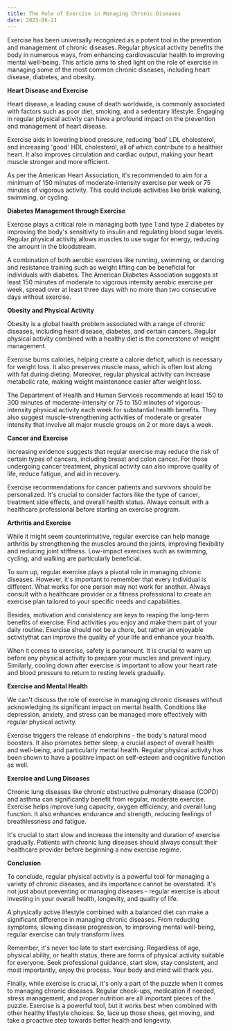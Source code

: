 ```yaml
---
title: The Role of Exercise in Managing Chronic Diseases
date: 2023-06-21
---
```

Exercise has been universally recognized as a potent tool in the prevention and management of chronic diseases. Regular physical activity benefits the body in numerous ways, from enhancing cardiovascular health to improving mental well-being. This article aims to shed light on the role of exercise in managing some of the most common chronic diseases, including heart disease, diabetes, and obesity.

**Heart Disease and Exercise**

Heart disease, a leading cause of death worldwide, is commonly associated with factors such as poor diet, smoking, and a sedentary lifestyle. Engaging in regular physical activity can have a profound impact on the prevention and management of heart disease.

Exercise aids in lowering blood pressure, reducing 'bad' LDL cholesterol, and increasing 'good' HDL cholesterol, all of which contribute to a healthier heart. It also improves circulation and cardiac output, making your heart muscle stronger and more efficient.

As per the American Heart Association, it's recommended to aim for a minimum of 150 minutes of moderate-intensity exercise per week or 75 minutes of vigorous activity. This could include activities like brisk walking, swimming, or cycling.

**Diabetes Management through Exercise**

Exercise plays a critical role in managing both type 1 and type 2 diabetes by improving the body's sensitivity to insulin and regulating blood sugar levels. Regular physical activity allows muscles to use sugar for energy, reducing the amount in the bloodstream.

A combination of both aerobic exercises like running, swimming, or dancing and resistance training such as weight lifting can be beneficial for individuals with diabetes. The American Diabetes Association suggests at least 150 minutes of moderate to vigorous intensity aerobic exercise per week, spread over at least three days with no more than two consecutive days without exercise.

**Obesity and Physical Activity**

Obesity is a global health problem associated with a range of chronic diseases, including heart disease, diabetes, and certain cancers. Regular physical activity combined with a healthy diet is the cornerstone of weight management.

Exercise burns calories, helping create a calorie deficit, which is necessary for weight loss. It also preserves muscle mass, which is often lost along with fat during dieting. Moreover, regular physical activity can increase metabolic rate, making weight maintenance easier after weight loss.

The Department of Health and Human Services recommends at least 150 to 300 minutes of moderate-intensity or 75 to 150 minutes of vigorous-intensity physical activity each week for substantial health benefits. They also suggest muscle-strengthening activities of moderate or greater intensity that involve all major muscle groups on 2 or more days a week.

**Cancer and Exercise**

Increasing evidence suggests that regular exercise may reduce the risk of certain types of cancers, including breast and colon cancer. For those undergoing cancer treatment, physical activity can also improve quality of life, reduce fatigue, and aid in recovery.

Exercise recommendations for cancer patients and survivors should be personalized. It's crucial to consider factors like the type of cancer, treatment side effects, and overall health status. Always consult with a healthcare professional before starting an exercise program.

**Arthritis and Exercise**

While it might seem counterintuitive, regular exercise can help manage arthritis by strengthening the muscles around the joints, improving flexibility and reducing joint stiffness. Low-impact exercises such as swimming, cycling, and walking are particularly beneficial.

To sum up, regular exercise plays a pivotal role in managing chronic diseases. However, it's important to remember that every individual is different. What works for one person may not work for another. Always consult with a healthcare provider or a fitness professional to create an exercise plan tailored to your specific needs and capabilities.

Besides, motivation and consistency are keys to reaping the long-term benefits of exercise. Find activities you enjoy and make them part of your daily routine. Exercise should not be a chore, but rather an enjoyable activitythat can improve the quality of your life and enhance your health.

When it comes to exercise, safety is paramount. It is crucial to warm up before any physical activity to prepare your muscles and prevent injury. Similarly, cooling down after exercise is important to allow your heart rate and blood pressure to return to resting levels gradually.

**Exercise and Mental Health**

We can't discuss the role of exercise in managing chronic diseases without acknowledging its significant impact on mental health. Conditions like depression, anxiety, and stress can be managed more effectively with regular physical activity.

Exercise triggers the release of endorphins - the body's natural mood boosters. It also promotes better sleep, a crucial aspect of overall health and well-being, and particularly mental health. Regular physical activity has been shown to have a positive impact on self-esteem and cognitive function as well.

**Exercise and Lung Diseases**

Chronic lung diseases like chronic obstructive pulmonary disease (COPD) and asthma can significantly benefit from regular, moderate exercise. Exercise helps improve lung capacity, oxygen efficiency, and overall lung function. It also enhances endurance and strength, reducing feelings of breathlessness and fatigue.

It's crucial to start slow and increase the intensity and duration of exercise gradually. Patients with chronic lung diseases should always consult their healthcare provider before beginning a new exercise regime.

**Conclusion**

To conclude, regular physical activity is a powerful tool for managing a variety of chronic diseases, and its importance cannot be overstated. It's not just about preventing or managing diseases - regular exercise is about investing in your overall health, longevity, and quality of life.

A physically active lifestyle combined with a balanced diet can make a significant difference in managing chronic diseases. From reducing symptoms, slowing disease progression, to improving mental well-being, regular exercise can truly transform lives.

Remember, it's never too late to start exercising. Regardless of age, physical ability, or health status, there are forms of physical activity suitable for everyone. Seek professional guidance, start slow, stay consistent, and most importantly, enjoy the process. Your body and mind will thank you.

Finally, while exercise is crucial, it's only a part of the puzzle when it comes to managing chronic diseases. Regular check-ups, medication if needed, stress management, and proper nutrition are all important pieces of the puzzle. Exercise is a powerful tool, but it works best when combined with other healthy lifestyle choices. So, lace up those shoes, get moving, and take a proactive step towards better health and longevity.